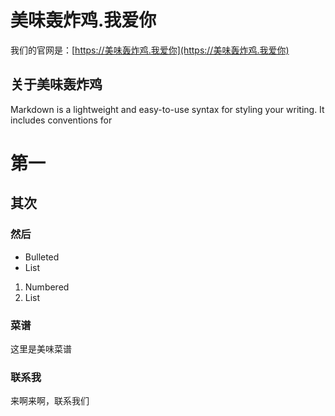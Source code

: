 # 美味轰炸鸡.我爱你

我们的官网是：[https://美味轰炸鸡.我爱你](https://美味轰炸鸡.我爱你)



## 关于美味轰炸鸡

Markdown is a lightweight and easy-to-use syntax for styling your writing. It includes conventions for



# 第一
## 其次
### 然后

- Bulleted
- List

1. Numbered
2. List



### 菜谱

这里是美味菜谱

### 联系我

来啊来啊，联系我们

